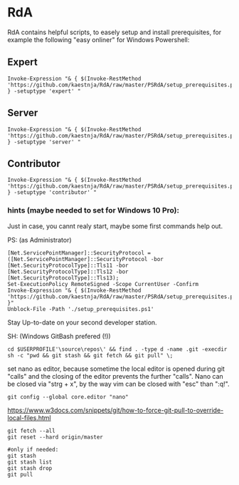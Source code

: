 # RdA
RdA contains helpful scripts, to easely setup and install prerequisites, for example the following "easy onliner" for Windows Powershell:

## Expert
```
Invoke-Expression "& { $(Invoke-RestMethod 'https://github.com/kaestnja/RdA/raw/master/PSRdA/setup_prerequisites.ps1') } -setuptype 'expert' "
```
## Server
```
Invoke-Expression "& { $(Invoke-RestMethod 'https://github.com/kaestnja/RdA/raw/master/PSRdA/setup_prerequisites.ps1') } -setuptype 'server' "
```
## Contributor
```
Invoke-Expression "& { $(Invoke-RestMethod 'https://github.com/kaestnja/RdA/raw/master/PSRdA/setup_prerequisites.ps1') } -setuptype 'contributor' "
``` 

### hints (maybe needed to set for Windows 10 Pro):

Just in case, you cannt realy start, maybe some first commands help out.

PS: (as Administrator)
```
[Net.ServicePointManager]::SecurityProtocol = ([Net.ServicePointManager]::SecurityProtocol -bor [Net.SecurityProtocolType]::Tls11 -bor [Net.SecurityProtocolType]::Tls12 -bor [Net.SecurityProtocolType]::Tls13);
Set-ExecutionPolicy RemoteSigned -Scope CurrentUser -Confirm
Invoke-Expression "& { $(Invoke-RestMethod 'https://github.com/kaestnja/RdA/raw/master/PSRdA/setup_prerequisites.ps1') }"
Unblock-File -Path './setup_prerequisites.ps1'
```
Stay Up-to-date on your second developer station.

SH: (Windows GitBash prefered (!))
```
cd $USERPROFILE'\source\repos\' && find . -type d -name .git -execdir sh -c "pwd && git stash && git fetch && git pull" \;
```

set nano as editor, because sometime the local editor is opened during git "calls" and the closing of the editor prevents the further "calls". Nano can be closed via "strg + x", by the way vim can be closed with "esc" than ":q!". 
```
git config --global core.editor "nano"
```

https://www.w3docs.com/snippets/git/how-to-force-git-pull-to-override-local-files.html
```
git fetch --all
git reset --hard origin/master

#only if needed:
git stash
git stash list
git stash drop
git pull
```
